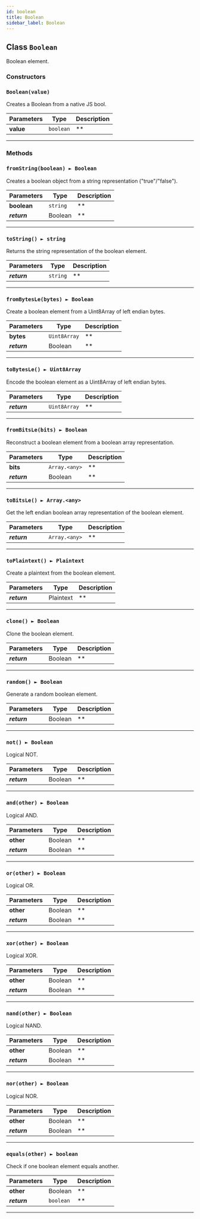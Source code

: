 ```yaml
---
id: boolean
title: Boolean
sidebar_label: Boolean
---
```


## Class `Boolean`

Boolean element.

### Constructors


### `Boolean(value)`

Creates a Boolean from a native JS bool.

Parameters | Type | Description
--- | --- | ---
__value__ | `boolean` | **

---

### Methods

### `fromString(boolean) ► Boolean`
 

Creates a boolean object from a string representation (&quot;true&quot;/&quot;false&quot;).

Parameters | Type | Description
--- | --- | ---
__boolean__ | `string` | **
__*return*__ | Boolean | **

---

### `toString() ► string`


Returns the string representation of the boolean element.

Parameters | Type | Description
--- | --- | ---
__*return*__ | `string` | **

---

### `fromBytesLe(bytes) ► Boolean`
 

Create a boolean element from a Uint8Array of left endian bytes.

Parameters | Type | Description
--- | --- | ---
__bytes__ | `Uint8Array` | **
__*return*__ | Boolean | **

---

### `toBytesLe() ► Uint8Array`


Encode the boolean element as a Uint8Array of left endian bytes.

Parameters | Type | Description
--- | --- | ---
__*return*__ | `Uint8Array` | **

---

### `fromBitsLe(bits) ► Boolean`
 

Reconstruct a boolean element from a boolean array representation.

Parameters | Type | Description
--- | --- | ---
__bits__ | `Array.<any>` | **
__*return*__ | Boolean | **

---

### `toBitsLe() ► Array.<any>`


Get the left endian boolean array representation of the boolean element.

Parameters | Type | Description
--- | --- | ---
__*return*__ | `Array.<any>` | **

---

### `toPlaintext() ► Plaintext`


Create a plaintext from the boolean element.

Parameters | Type | Description
--- | --- | ---
__*return*__ | Plaintext | **

---

### `clone() ► Boolean`


Clone the boolean element.

Parameters | Type | Description
--- | --- | ---
__*return*__ | Boolean | **

---

### `random() ► Boolean`
 

Generate a random boolean element.

Parameters | Type | Description
--- | --- | ---
__*return*__ | Boolean | **

---

### `not() ► Boolean`


Logical NOT.

Parameters | Type | Description
--- | --- | ---
__*return*__ | Boolean | **

---

### `and(other) ► Boolean`


Logical AND.

Parameters | Type | Description
--- | --- | ---
__other__ | Boolean | **
__*return*__ | Boolean | **

---

### `or(other) ► Boolean`


Logical OR.

Parameters | Type | Description
--- | --- | ---
__other__ | Boolean | **
__*return*__ | Boolean | **

---

### `xor(other) ► Boolean`


Logical XOR.

Parameters | Type | Description
--- | --- | ---
__other__ | Boolean | **
__*return*__ | Boolean | **

---

### `nand(other) ► Boolean`


Logical NAND.

Parameters | Type | Description
--- | --- | ---
__other__ | Boolean | **
__*return*__ | Boolean | **

---

### `nor(other) ► Boolean`


Logical NOR.

Parameters | Type | Description
--- | --- | ---
__other__ | Boolean | **
__*return*__ | Boolean | **

---

### `equals(other) ► boolean`


Check if one boolean element equals another.

Parameters | Type | Description
--- | --- | ---
__other__ | Boolean | **
__*return*__ | `boolean` | **

--- 